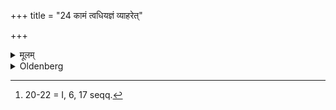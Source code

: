 +++
title = "24 कामं त्वधियज्ञं व्याहरेत्"

+++

<details><summary>मूलम्</summary>

कामं त्वधियज्ञं व्याहरेत् २४
</details>

<details><summary>Oldenberg</summary>

20 [^fn_975]. But if he likes, he may speak of what refers to the sacrifice.

[^fn_975]: 20-22 = I, 6, 17 seqq.
</details>

